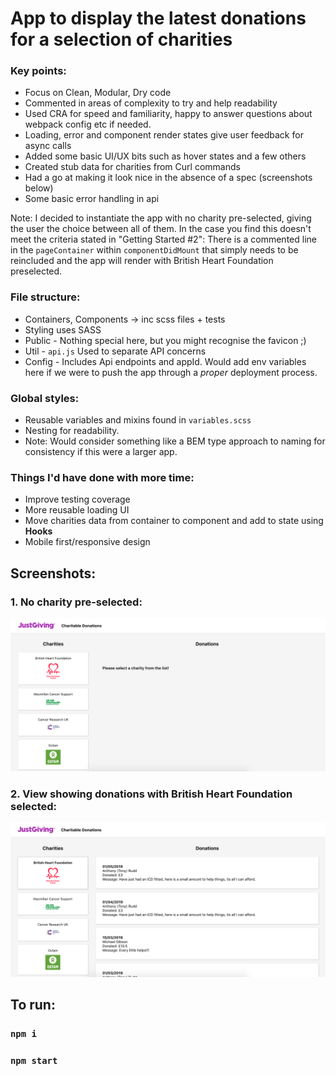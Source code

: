 # App to display the latest donations for a selection of charities

### Key points:
- Focus on Clean, Modular, Dry code
- Commented in areas of complexity to try and help readability
- Used CRA for speed and familiarity, happy to answer questions about webpack config etc if needed.
- Loading, error and component render states give user feedback for async calls
- Added some basic UI/UX bits such as hover states and a few others
- Created stub data for charities from Curl commands
- Had a go at making it look nice in the absence of a spec (screenshots below)
- Some basic error handling in api

Note: I decided to instantiate the app with no charity pre-selected, giving the user the choice between all of them. In the case you find this doesn't meet the criteria stated in "Getting Started #2":
There is a commented line in the `pageContainer` within `componentDidMount` that simply needs to be reincluded and the app will render with British Heart Foundation preselected.

### File structure:
- Containers, Components -> inc scss files + tests
- Styling uses SASS
- Public - Nothing special here, but you might recognise the favicon ;)
- Util - `api.js` Used to separate API concerns
- Config - Includes Api endpoints and appId. Would add env variables here if we were to push the app through a _proper_ deployment process.

### Global styles:
- Reusable variables and mixins found in `variables.scss`
- Nesting for readability.
- Note: Would consider something like a BEM type approach to naming for consistency if this were a larger app.

### Things I'd have done with more time:
- Improve testing coverage
- More reusable loading UI
- Move charities data from container to component and add to state using **Hooks**
- Mobile first/responsive design

## Screenshots:

### 1. No charity pre-selected:

![no-selection](./readme/no-selection.png "Charity Donation app")

### 2. View showing donations with British Heart Foundation selected:

![donations](./readme/donations-visible.png "Charity Donation app")

## To run:

### `npm i`

### `npm start`
